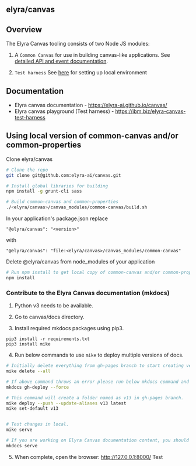 <!--
{% comment %}
Copyright 2017-2023 Elyra Authors

Licensed under the Apache License, Version 2.0 (the "License");
you may not use this file except in compliance with the License.
You may obtain a copy of the License at

http://www.apache.org/licenses/LICENSE-2.0

Unless required by applicable law or agreed to in writing, software
distributed under the License is distributed on an "AS IS" BASIS,
WITHOUT WARRANTIES OR CONDITIONS OF ANY KIND, either express or implied.
See the License for the specific language governing permissions and
limitations under the License.
{% endcomment %}
-->

## elyra/canvas

## Overview
The Elyra Canvas tooling consists of two Node JS modules:

1) A `Common Canvas` for use in building canvas-like applications. See [detailed API and event documentation](https://github.com/elyra-ai/canvas/tree/main/canvas_modules/common-canvas).

2) `Test harness`
See [here](https://github.com/elyra-ai/canvas/tree/main/canvas_modules/harness) for setting up local environment

## Documentation
* Elyra canvas documentation - https://elyra-ai.github.io/canvas/
* Elyra canvas playground (Test harness) - https://ibm.biz/elyra-canvas-test-harness

## Using local version of common-canvas and/or common-properties
Clone elyra/canvas
```sh
# Clone the repo
git clone git@github.com:elyra-ai/canvas.git

# Install global libraries for building
npm install -g grunt-cli sass

# Build common-canvas and common-properties
./<elyra/canvas>/canvas_modules/common-canvas/build.sh
```
In your application's package.json replace
```
"@elyra/canvas": "<version>"
```
with
```
"@elyra/canvas": "file:<elyra/canvas>/canvas_modules/common-canvas"
```

Delete @elyra/canvas from node_modules of your application

```sh
# Run npm install to get local copy of common-canvas and/or common-properties
npm install
```

### Contribute to the Elyra Canvas documentation (mkdocs)
1. Python v3 needs to be available.

2. Go to canvas/docs directory.

3. Install required mkdocs packages using pip3.
```
pip3 install -r requirements.txt
pip3 install mike
```

4. Run below commands to use `mike` to deploy multiple versions of docs.
```sh
# Initially delete everything from gh-pages branch to start creating version folders.
mike delete --all 

# If above command throws an error please run below mkdocs command and then run mike deploy
mkdocs gh-deploy --force

# This command will create a folder named as v13 in gh-pages branch.
mike deploy --push --update-aliases v13 latest
mike set-default v13


# Test changes in local.
mike serve

# If you are working on Elyra Canvas documentation content, you should run the following command, instead of the mike serve command, to see your changes immediately reflected in the browser.
mkdocs serve
```

5. When complete, open the browser: http://127.0.0.1:8000/
Test
